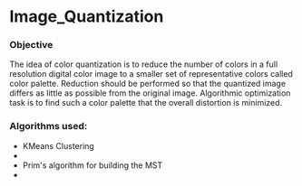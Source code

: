 # Image_Quantization
<h3>Objective</h3>
The idea of color quantization is to reduce the number of colors in a full resolution digital color image to a smaller set of representative colors called color palette. Reduction should be performed so that the quantized image differs as little as possible from the original image. Algorithmic optimization task is to find such a color palette that the overall distortion is minimized. 

<h3>Algorithms used:</h3>
<ul>
  <li> KMeans Clustering <li>
  <li> Prim's algorithm for building the MST <li>
</ul>
